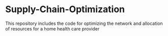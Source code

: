 # Supply-Chain-Optimization
This repository includes the code for optimizing the network and allocation of resources for a home health care provider
